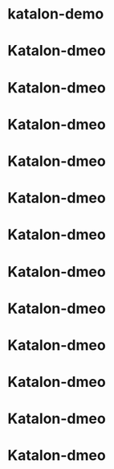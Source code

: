 # katalon-demo
# Katalon-dmeo
# Katalon-dmeo
# Katalon-dmeo

# Katalon-dmeo
# Katalon-dmeo
# Katalon-dmeo

# Katalon-dmeo
# Katalon-dmeo
# Katalon-dmeo

# Katalon-dmeo
# Katalon-dmeo
# Katalon-dmeo